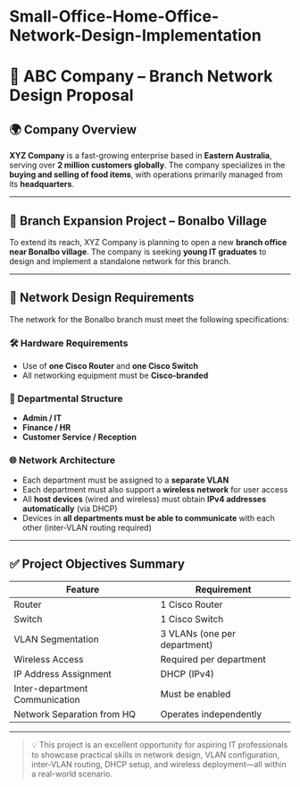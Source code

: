 # Small-Office-Home-Office-Network-Design-Implementation

# 🏢 ABC Company – Branch Network Design Proposal

## 🌍 Company Overview

**XYZ Company** is a fast-growing enterprise based in **Eastern Australia**, serving over **2 million customers globally**. The company specializes in the **buying and selling of food items**, with operations primarily managed from its **headquarters**.

---

## 📍 Branch Expansion Project – Bonalbo Village

To extend its reach, XYZ Company is planning to open a new **branch office near Bonalbo village**. The company is seeking **young IT graduates** to design and implement a standalone network for this branch.

---

## 🧩 Network Design Requirements

The network for the Bonalbo branch must meet the following specifications:

### 🛠 Hardware Requirements
- Use of **one Cisco Router** and **one Cisco Switch**
- All networking equipment must be **Cisco-branded**

### 🏢 Departmental Structure
- **Admin / IT**
- **Finance / HR**
- **Customer Service / Reception**

### 🌐 Network Architecture
- Each department must be assigned to a **separate VLAN**
- Each department must also support a **wireless network** for user access
- All **host devices** (wired and wireless) must obtain **IPv4 addresses automatically** (via DHCP)
- Devices in **all departments must be able to communicate** with each other (inter-VLAN routing required)

---

## ✅ Project Objectives Summary

| Feature                             | Requirement                          |
|------------------------------------|--------------------------------------|
| Router                             | 1 Cisco Router                       |
| Switch                             | 1 Cisco Switch                       |
| VLAN Segmentation                  | 3 VLANs (one per department)         |
| Wireless Access                    | Required per department              |
| IP Address Assignment              | DHCP (IPv4)                          |
| Inter-department Communication     | Must be enabled                      |
| Network Separation from HQ         | Operates independently               |

---

> 💡 This project is an excellent opportunity for aspiring IT professionals to showcase practical skills in network design, VLAN configuration, inter-VLAN routing, DHCP setup, and wireless deployment—all within a real-world scenario.

